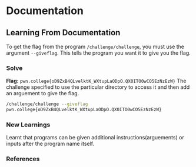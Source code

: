 # Documentation

## Learning From Documentation
To get the flag from the program `/challenge/challenge`, you must use the argument `--giveflag`. This tells the program you want it to give you the flag.

### Solve
**Flag:** `pwn.college{oD9ZxB4QLvelktK_WXtupLaODpO.QX0ITO0wCO5EzNzEzW}`
The challenge specified to use the particular directory to access it and then add an arguement to give the flag.

```bash
/challenge/challenge --giveflag
pwn.college{oD9ZxB4QLvelktK_WXtupLaODpO.QX0ITO0wCO5EzNzEzW}
```

### New Learnings
Learnt that programs can be given additional instructions(arguements) or inputs after the program name itself.
### References 

